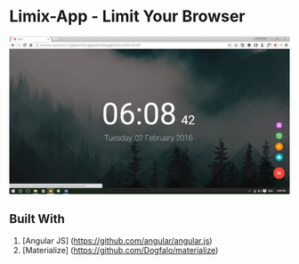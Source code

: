 # Limix-App - Limit Your Browser
![Index](https://raw.githubusercontent.com/mikqi/Limix-App/master/screenshoot/homepage.png)

## Built With

1. [Angular JS] (https://github.com/angular/angular.js)
2. [Materialize] (https://github.com/Dogfalo/materialize)

